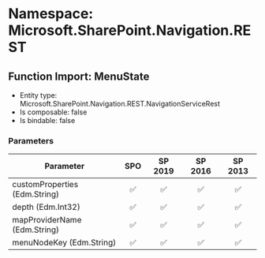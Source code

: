 # Namespace: Microsoft.SharePoint.Navigation.REST

## Function Import: MenuState

- Entity type: Microsoft.SharePoint.Navigation.REST.NavigationServiceRest
- Is composable: false
- Is bindable: false

### Parameters

Parameter | SPO | SP 2019 | SP 2016 | SP 2013
----------|:---:|:-------:|:-------:|:-------:
customProperties (Edm.String) | ✅ | ✅ | ✅ | ✅
depth (Edm.Int32) | ✅ | ✅ | ✅ | ✅
mapProviderName (Edm.String) | ✅ | ✅ | ✅ | ✅
menuNodeKey (Edm.String) | ✅ | ✅ | ✅ | ✅